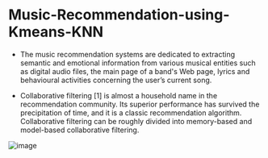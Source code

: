 # Music-Recommendation-using-Kmeans-KNN
- The music recommendation systems are dedicated to extracting semantic and emotional information from various musical entities such as digital audio files, the main page of a band's Web page, lyrics and behavioural activities concerning the user’s current song.

- Collaborative filtering [1] is almost a household name in the recommendation community. Its superior performance has survived the precipitation of time, and it is a classic recommendation algorithm. Collaborative filtering can be roughly divided into memory-based and model-based collaborative filtering.

![image](https://github.com/AyaKhaledSaif/Music-Recommendation-using-Kmeans-KNN/assets/112936318/de9e5157-3c66-4bc1-aa45-3b0f39e62703)


